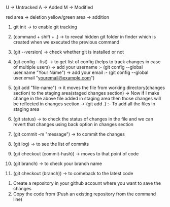 <!-- GIT -->

U -> Untracked
A -> Added
M -> Modified

red area -> deletion
yellow/green area -> addition

1. git init -> to enable git tracking

2. (command + shift + .) -> to reveal hidden git folder in finder which is created when we executed the previous command

3. (git --version) -> check whether git is installed or not

4. (git config --list) -> to get list of config (helps to track changes in case of multiple users)
    -> add your username :- (git config --global user.name "Your Name")
    -> add your email :- (git config --global user.email "youremail@example.com")

5. (git add "file-name") -> it moves the file from working directory(changes section) to the staging area(staged changes section)
    -> Now if I make change in the above file added in staging area then those changes will be reflected in changes section
    -> (git add .) :- To add all the files in staging area

6. (git status) -> to check the status of changes in the file and we can revert that changes using back option in changes section

7. (git commit -m "message") -> to commit the changes

8. (git log) -> to see the list of commits

9. (git checkout (commit-hash)) -> moves to that point of code

10. (git branch) -> to check your branch name

11. (git checkout (branch)) -> to comeback to the latest code 

<!-- GITHUB -->

1. Create a repository in your github account where you want to save the changes
2. Copy the code from (Push an existing repository from the command line)
    <!-- git remote add origin https://github.com/omjindal012/gitDemo.git
    git branch -M main
    git push -u origin main -->
